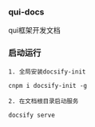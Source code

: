 ### qui-docs

qui框架开发文档

### 启动运行

```
1. 全局安装docsify-init

cnpm i docsify-init -g

2. 在文档根目录启动服务

docsify serve
```
